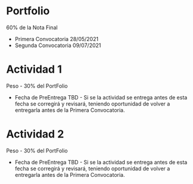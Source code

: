 # Portfolio

60% de la Nota Final

- Primera Convocatoria 28/05/2021
- Segunda Convocatoria 09/07/2021

# Actividad 1

Peso - 30% del PortFolio

- Fecha de PreEntrega TBD - Si se la actividad se entrega antes de esta fecha se corregirá y revisará, teniendo oportunidad de volver a entregarla antes de la Primera Convocatoria.

# Actividad 2

Peso - 30% del PortFolio

- Fecha de PreEntrega TBD - Si se la actividad se entrega antes de esta fecha se corregirá y revisará, teniendo oportunidad de volver a entregarla antes de la Primera Convocatoria.